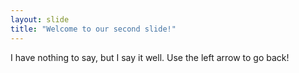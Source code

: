 ```yaml
---
layout: slide
title: "Welcome to our second slide!"
---
```

I have nothing to say, but I say it well.
Use the left arrow to go back!

